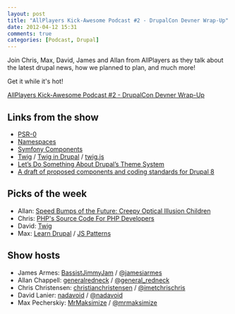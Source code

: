 ```yaml
---
layout: post
title: "AllPlayers Kick-Awesome Podcast #2 - DrupalCon Devner Wrap-Up"
date: 2012-04-12 15:31
comments: true
categories: [Podcast, Drupal]
---
```


Join Chris, Max, David, James and Allan from AllPlayers as they talk about the latest drupal news, how we planned to plan, and much more!

Get it while it's hot!

<a href="https://s3.amazonaws.com/allplayers/april-2+2012.mp3" title="AllPlayers Kick-Awesome Podcast #2 - DrupalCon Devner Wrap-Up" rel="enclosure">AllPlayers Kick-Awesome Podcast #2 - DrupalCon Devner Wrap-Up</a>
## Links from the show

* [PSR-0](https://github.com/php-fig/fig-standards/blob/master/accepted/PSR-0.md)
* [Namespaces](http://us.php.net/namespaces)
* [Symfony Components](http://symfony.com/components)
* [Twig](http://twig.sensiolabs.org/) / [Twig in Drupal](http://drupal.org/node/1441320) / [twig.js](https://github.com/schmittjoh/twig.js)
* [Let’s Do Something About Drupal’s Theme System](http://jacine.net/post/19652705220/theme-system)
* [A draft of proposed components and coding standards for Drupal 8](http://jacine.github.com/drupal/)

## Picks of the week

* Allan: [Speed Bumps of the Future: Creepy Optical Illusion Children](http://blogs.discovermagazine.com/discoblog/2010/09/07/speed-bumps-of-the-future-creepy-optical-illusion-children/)
* Chris: [PHP's Source Code For PHP Developers](http://blog.ircmaxell.com/2012/03/phps-source-code-for-php-developers.html)
* David: [Twig](http://twig.sensiolabs.org/)
* Max: [Learn Drupal](http://learndrupal.org/) / [JS Patterns](http://shichuan.github.com/javascript-patterns/)

## Show hosts

* James Armes: [BassistJimmyJam](http://drupal.org/user/284457) / [@jamesiarmes](https://twitter.com/jamesiarmes)
* Allan Chappell: [generalredneck](http://drupal.org/user/368854) / [@general_redneck](https://twitter.com/general_redneck)
* Chris Christensen: [christianchristensen](http://drupal.org/user/595250) / [@imetchrischris](https://twitter.com/imetchrischris)
* David Lanier: [nadavoid](http://drupal.org/user/89512) / [@nadavoid](https://twitter.com/nadavoid)
* Max Pecherskiy: [MrMaksimize](http://drupal.org/user/801596) / [@mrmaksimize](https://twitter.com/mrmaksimize)
